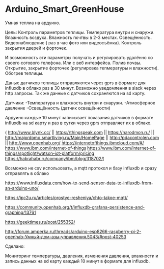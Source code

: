 # Arduino_Smart_GreenHouse
Умная теплиа на ардуино.

Цель:
Контроль параметров теплицы. Температура внутри и снаружи. Влажность воздуха. Влажность почтвы в 2-3 местах. Освещённость. Видеонаблюдение ( раз в час фото или видеосъёмка). Контроль закрытия дверей и форточек.

И возможность эти параметры получать и регулировать удалённо со своего сотового телефона. Или с веб интерфейса. Полив почвы. Открытие, закрытие форточек (регулировка тепмературы и влажности). Обогрев теплицы. 

Даные датчиков теплицы отправляются через gprs в формате для influxdb в облако раз в 30 минут. Возможно уведомления в slack через http запросы. Так же данные с датчиков сохраняются на sd карту.

Датчики:
-Температура и влажность внутри и снаружи.
-Атмосферное давление
-Освещённость (датчик освещённости)

Ардуино каждые 10 минут записывает показания датчиков  в формате influxdb на sd карту и раз в сутки через gprs отправляет их в облако.


( http://www.blynk.cc/ || https://thingspeak.com || https://narodmon.ru/ || http://majordomo.smartliving.ru/Main/HomePage || http://pdacontrolen.com || http://www.openhab.org/ https://internetofthings.ibmcloud.com/#/ https://www.ibm.com/internet-of-things https://www.ibm.com/internet-of-things/spotlight/watson-iot-platform/pricing https://habrahabr.ru/company/ibm/blog/318702/)

Возможно не csv использовать, а mqtt  протокол и базу influxdb и сразу отправлять в облако

https://www.influxdata.com/how-to-send-sensor-data-to-influxdb-from-an-arduino-uno/

https://ipc2u.ru/articles/prostye-resheniya/chto-takoe-mqtt/

https://community.openhab.org/t/influxdb-grafana-persistence-and-graphing/13761

https://geektimes.ru/post/255352/

http://forum.amperka.ru/threads/arduino-esp8266-raspberry-pi-2-openhab-Умный-дом-азы-управления.5043/#post-40253


Сделано:

Мониторинг температуры, давления, изменения давления, влажности и запись данных на sd карту каждый 10 минут в формате для influxdb.
